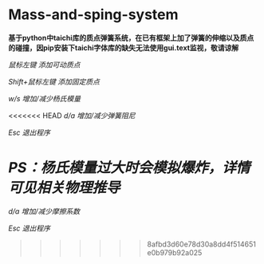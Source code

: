 # Mass-and-sping-system

**基于python中taichi库的质点弹簧系统，在已有框架上加了弹簧的伸缩以及质点的碰撞，因pip安装下taichi字体库的缺失无法使用gui.text监视，敬请谅解**

*鼠标左键 添加可动质点*

*Shift+鼠标左键 添加固定质点*

*w/s 增加/减少杨氏模量*

<<<<<<< HEAD
*d/a 增加/减少弹簧阻尼*

*Esc 退出程序*

*PS：杨氏模量过大时会模拟爆炸，详情可见相关物理推导*
=======
*d/a 增加/减少摩擦系数*

*Esc 退出程序*
>>>>>>> 8afbd3d60e78d30a8dd4f514651e0b979b92a025
